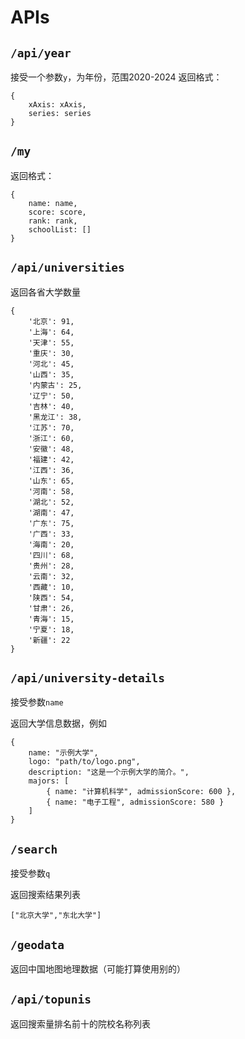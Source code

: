 # APIs

## `/api/year`

接受一个参数`y`，为年份，范围2020-2024
返回格式：

```
{
    xAxis: xAxis,
    series: series
}
```

## `/my`

返回格式：

```
{
    name: name,
    score: score,
    rank: rank,
    schoolList: []
}
```

## `/api/universities`

返回各省大学数量

```
{
    '北京': 91,
    '上海': 64,
    '天津': 55,
    '重庆': 30,
    '河北': 45,
    '山西': 35,
    '内蒙古': 25,
    '辽宁': 50,
    '吉林': 40,
    '黑龙江': 38,
    '江苏': 70,
    '浙江': 60,
    '安徽': 48,
    '福建': 42,
    '江西': 36,
    '山东': 65,
    '河南': 58,
    '湖北': 52,
    '湖南': 47,
    '广东': 75,
    '广西': 33,
    '海南': 20,
    '四川': 68,
    '贵州': 28,
    '云南': 32,
    '西藏': 10,
    '陕西': 54,
    '甘肃': 26,
    '青海': 15,
    '宁夏': 18,
    '新疆': 22
}
```

## `/api/university-details`

接受参数`name`

返回大学信息数据，例如

```
{
    name: "示例大学",
    logo: "path/to/logo.png",
    description: "这是一个示例大学的简介。",
    majors: [
        { name: "计算机科学", admissionScore: 600 },
        { name: "电子工程", admissionScore: 580 }
    ]
}
```

## `/search`

接受参数`q`

返回搜索结果列表

```
["北京大学","东北大学"]
```

## `/geodata`

返回中国地图地理数据（可能打算使用别的）

## `/api/topunis`

返回搜索量排名前十的院校名称列表